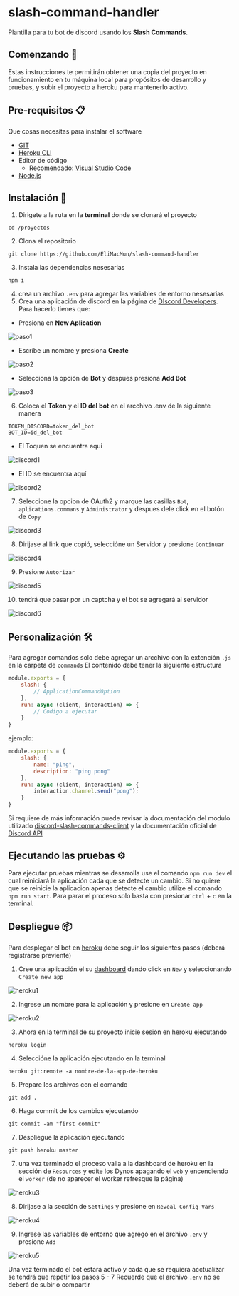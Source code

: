 # slash-command-handler

Plantilla para tu bot de discord usando los **Slash Commands**.

## Comenzando 🚀

Estas instrucciones te permitirán obtener una copia del proyecto en funcionamiento en tu máquina local para propósitos de desarrollo y pruebas, y subir el proyecto a heroku para mantenerlo activo.

## Pre-requisitos 📋

Que cosas necesitas para instalar el software

* [GIT](https://git-scm.com/downloads)
* [Heroku CLI](https://devcenter.heroku.com/articles/heroku-cli)
* Editor de código
  * Recomendado: [Visual Studio Code](https://code.visualstudio.com/download)
* [Node.js](https://nodejs.org/es/download/)

## Instalación 🔧

1. Dirigete a la ruta en la **terminal** donde se clonará el proyecto
```console
cd /proyectos
```
2. Clona el repositorio
```console
git clone https://github.com/EliMacMun/slash-command-handler
```
3. Instala las dependencias nesesarias
```console
npm i
```
4. crea un archivo `.env` para agregar las variables de entorno nesesarias
5. Crea una aplicación de discord en la página de [DIscord Developers](https://discord.com/developers/applications/). Para hacerlo tienes que:
  * Presiona en **New Aplication**
  
  ![paso1](https://media.discordapp.net/attachments/814715456572751904/814715476927184906/unknown.png)
  
  * Escribe un nombre y presiona **Create**
  
  ![paso2](https://cdn.discordapp.com/attachments/814715456572751904/814715769304252467/unknown.png)
  
  * Selecciona la opción de **Bot** y despues presiona **Add Bot**
  
  ![paso3](https://media.discordapp.net/attachments/814715456572751904/814716027865792532/unknown.png)
  
6. Coloca el **Token** y el **ID del bot** en el arcchivo .env de la siguiente manera
```env
TOKEN_DISCORD=token_del_bot
BOT_ID=id_del_bot
```
  * El Toquen se encuentra aquí
  
  ![discord1](https://media.discordapp.net/attachments/814715456572751904/814716379139801149/unknown.png)
  
  * El ID se encuentra aquí
  
  ![discord2](https://media.discordapp.net/attachments/814715456572751904/814716527793668116/unknown.png)
  
7. Seleccione la opcion de OAuth2 y marque las casillas `Bot`, `aplications.commans` y `Administrator` y despues dele click en el botón de `Copy`

![discord3](https://media.discordapp.net/attachments/814715456572751904/814737218743566366/unknown.png)

8. Dirijase al link que copió, seleccióne un Servidor y presione `Continuar`

![discord4](https://cdn.discordapp.com/attachments/814715456572751904/814738525349871626/unknown.png)

9. Presione `Autorizar`

![discord5](https://cdn.discordapp.com/attachments/814715456572751904/814738901515501568/unknown.png)

10. tendrá que pasar por un captcha y el bot se agregará al servidor

![discord6](https://cdn.discordapp.com/attachments/814715456572751904/814739315090915408/unknown.png)

## Personalización 🛠️

Para agregar comandos solo debe agregar un arcchivo con la extención `.js` en la carpeta de `commands`
El contenido debe tener la siguiente estructura
```js
module.exports = {
    slash: {
        // ApplicationCommandOption
    },
    run: async (client, interaction) => {
        // Codigo a ejecutar
    }
}
```
ejemplo: 
```js
module.exports = {
    slash: {
        name: "ping",
        description: "ping pong"
    },
    run: async (client, interaction) => {
        interaction.channel.send("pong");
    }
}
```
Si requiere de más información puede revisar la documentación del modulo utilizado [discord-slash-commands-client](https://www.npmjs.com/package/discord-slash-commands-client) y la documentación oficial de [Discord API](https://discord.com/developers/docs/interactions/slash-commands)

## Ejecutando las pruebas ⚙️

Para ejecutar pruebas mientras se desarrolla use el comando `npm run dev` el cual reiniciará la aplicación cada que se detecte un cambio.
Si no quiere que se reinicie la aplicacion apenas detecte el cambio utilize el comando `npm run start`.
Para parar el proceso solo basta con presionar `ctrl` + `c` en la terminal.

## Despliegue 📦

Para desplegar el bot en [heroku](https://dashboard.heroku.com/) debe seguir los siguientes pasos (deberá registrarse previente)

1. Cree una aplicación el su [dashboard](https://dashboard.heroku.com/apps) dando click en `New` y seleccionando `Create new app`

![heroku1](https://cdn.discordapp.com/attachments/814715456572751904/814725371147976764/unknown.png)

2. Ingrese un nombre para la aplicación y presione en `Create app`

![heroku2](https://cdn.discordapp.com/attachments/814715456572751904/814726045789192192/unknown.png)

3. Ahora en la terminal de su proyecto inicie sesión en heroku ejecutando
```console
heroku login
```
4. Seleccióne la aplicación ejecutando en la terminal
```console
heroku git:remote -a nombre-de-la-app-de-heroku
```
5. Prepare los archivos con el comando
```console
git add .
```
6. Haga commit de los cambios ejecutando
```console
git commit -am "first commit"
```
7. Despliegue la aplicación ejecutando
```console
git push heroku master
```
7. una vez terminado el proceso valla a la dashboard de heroku en la sección de `Resources` y edite los Dynos apagando el `web` y encendiendo el `worker` (de no aparecer el worker refresque la página)

![heroku3](https://cdn.discordapp.com/attachments/814715456572751904/814729335214702672/unknown.png)

8. Dirijase a la sección de `Settings` y presione en `Reveal Config Vars`

![heroku4](https://cdn.discordapp.com/attachments/814715456572751904/814729951117967360/unknown.png)

9. Ingrese las variables de entorno que agregó en el archivo `.env` y presione `Add`

![heroku5](https://cdn.discordapp.com/attachments/814715456572751904/814730415675801610/unknown.png)

Una vez terminado el bot estará activo y cada que se requiera acctualizar se tendrá que repetir los pasos 5 - 7
Recuerde que el archivo `.env` no se deberá de subir o compartir
